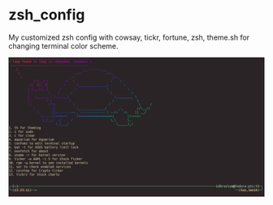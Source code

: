 # zsh_config
My customized zsh config with cowsay, tickr, fortune, zsh, theme.sh for changing terminal color scheme.

![](image.png)
